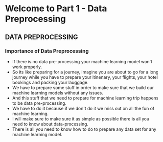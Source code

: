 # Welcome to Part 1 - Data Preprocessing

## DATA PREPROCESSING

### Importance of Data Preprocessing
* If there is no data pre-processing your machine learning model won't work properly.
* So its like preparing for a journey, imagine you are about to go for a long journey while you have to prepare your itinenary, your flights, your hotel bookings and packing your lauggage.
* We have to prepare some stuff in order to make sure that we build our machine learning models without any issues.
* And this stuff that we need to prepare for machine learning trip happens to be data pre-processing.
* We have to do it because if we don't do it we miss out on all the fun of machine learning.
* I will make sure to make sure it as simple as possible there is all you need to know about data-processing.
* There is all you need to know how to do to prepare any data set for any machine learning model.